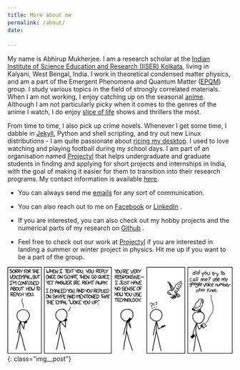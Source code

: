 ```yaml
---
title: More about me
permalink: /about/
date: 

---
```


My name is Abhirup Mukherjee. 
I am a research scholar at the [Indian Institute of Science Education and Research (IISER) Kolkata](https://www.iiserkol.ac.in/), living in Kalyani, West Bengal, India.
I work in theoretical condensed matter physics, and am a part of the Emergent Phenomena and Quantum Matter ([EPQM](https://www.iiserkol.ac.in/~slal/index.html)) group.
I study various topics in the field of strongly correlated materials.
When I am not working, I enjoy catching up on the seasonal [anime](https://myanimelist.net/featured/1382/What_is_Anime). Although I am not particularly picky when it comes to the genres of the anime I watch, I do enjoy [slice of life](https://en.wikipedia.org/wiki/Slice_of_life#:~:text=Slice%20of%20life%20anime%20and%20manga%20are%20narratives%20%22without%20fantastical,ties%20with%20the%20characters.%22%20The) shows and thrillers the most.

From time to time, I also pick up crime novels. Whenever I get some time, I dabble in [Jekyll](https://en.wikipedia.org/wiki/Jekyll_(software)),  Python and shell scripting, and try out new Linux distributions - I am quite passionate about [ricing my desktop]("https://www.reddit.com/r/unixporn/wiki/themeing/dictionary#wiki_rice").
I used to love watching and playing football during my school days.
I am part of an organisation named [Projectyl](https://projectyl.github.io/) that helps undergraduate and graduate students in finding and applying for short projects and internships in India, with the goal of making it easier for them to transition into their research programs. My contact information is available [here](/contact/).


- You can always send me [emails](mailto:mukherjeeabhirup44@gmail.com) <i class="fas fa-at"></i> for any sort of communication.

- You can also reach out to me on [Facebook](https://www.facebook.com/Seary.Blue) <i class="fab fa-facebook-messenger"></i> or [LinkedIn](https://www.linkedin.com/in/abhirup-mukherjee-665588229) <i class="fab fa-linkedin"></i>.

- If you are interested, you can also check out my hobby projects and the numerical parts of my research on [Github](https://github.com/abhirup-m) <i class="fab fa-github-alt"></i>.

- Feel free to check out our work at [Projectyl](https://projectyl.github.io/) if you are interested in landing a summer or winter project in physics. Hit me up if you want to be a part of the group.

![](/assets/images/contact/preferred_chat_system.png){: class="img__post"}
